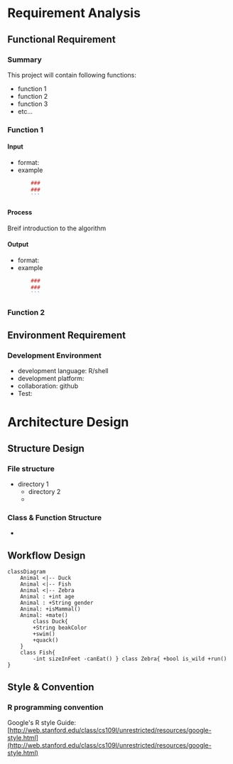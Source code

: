 # Requirement Analysis

##  Functional Requirement

### Summary

This project will contain following functions:
- function 1
- function 2
- function 3
- etc...



### Function 1

#### Input 
- format:
- example
	```r
		### 
		### 
		```
	
#### Process

Breif introduction to the algorithm

#### Output
- format:
- example
	```r
		### 
		### 
		```

### Function 2

## Environment Requirement

### Development Environment
 - development language: R/shell
 - development platform: 
 - collaboration: github
 - Test:

# Architecture Design

## Structure Design

### File structure
- directory 1
	- directory 2
	- 
### Class & Function Structure
- 

## Workflow Design


```mermaid
classDiagram 
	Animal <|-- Duck 
	Animal <|-- Fish 
	Animal <|-- Zebra 
	Animal : +int age 
	Animal : +String gender 
	Animal: +isMammal() 
	Animal: +mate() 
		class Duck{ 
		+String beakColor 
		+swim() 
		+quack() 
	} 
	class Fish{ 
		-int sizeInFeet -canEat() } class Zebra{ +bool is_wild +run() }
```

## Style & Convention

### R programming  convention

Google's R style Guide:
[http://web.stanford.edu/class/cs109l/unrestricted/resources/google-style.html](http://web.stanford.edu/class/cs109l/unrestricted/resources/google-style.html)
<!--stackedit_data:
eyJoaXN0b3J5IjpbMjU4ODk5NTA2LDM0NzQyMzM2NywxMzMxND
E4NDgxLC0xMzM5MDcyNTgxLC0xNjcwNDI3MzUxXX0=
-->